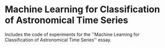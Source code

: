 # Machine Learning for Classification of Astronomical Time Series
Includes the code of experiments for the ''Machine Learning for Classification of Astronomical Time Series'' essay.
